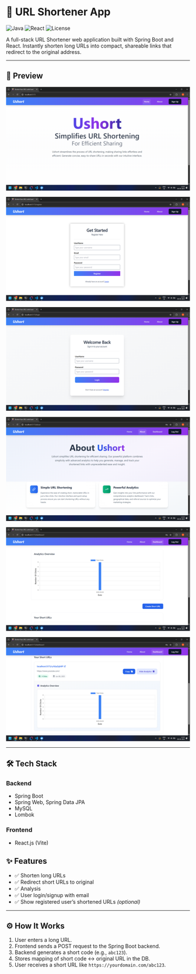 # 🔗 URL Shortener App

![Java](https://img.shields.io/badge/Backend-Spring%20Boot-brightgreen)
![React](https://img.shields.io/badge/Frontend-React-blue)
![License](https://img.shields.io/badge/License-MIT-lightgrey)

A full-stack URL Shortener web application built with Spring Boot and React. Instantly shorten long URLs into compact, shareable links that redirect to the original address.

---

## 📸 Preview

![Login Page](./images/home.png)

![Signup Page](./images/sin.png)

![Home Page](./images/lin.png)

![About Page](./images/abt.png)

![Dashboard Page](./images/ds.png)

![Analytics Page](./images/an.png)

---

## 🛠️ Tech Stack

### Backend
- Spring Boot
- Spring Web, Spring Data JPA
- MySQL
- Lombok

### Frontend
- React.js (Vite)

## ✨ Features

- ✅ Shorten long URLs
- ✅ Redirect short URLs to original
- ✅ Analysis
- ✅ User login/signup with email
- ✅ Show registered user’s shortened URLs *(optional)*

---

## ⚙️ How It Works

1. User enters a long URL.
2. Frontend sends a POST request to the Spring Boot backend.
3. Backend generates a short code (e.g., `abc123`).
4. Stores mapping of short code ↔ original URL in the DB.
5. User receives a short URL like `https://yourdomain.com/abc123`.

